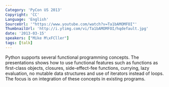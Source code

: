 ```yaml
---
Category: 'PyCon US 2013'
Copyright: 'CC'
Language: 'English'
SourceUrl: '"https://www.youtube.com/watch?v=Ta1bAMOMFOI"'
ThumbnailUrl: 'http://i.ytimg.com/vi/Ta1bAMOMFOI/hqdefault.jpg'
date: '2013-03-15'
speakers: ["Mike M\xFCller"]
tags: [talk]
---
```

Python supports several functional programming concepts. The presentations shows how to use functional features such as functions as first-class objects, closures, side-effect-fee functions, currying, lazy evaluation, no mutable data structures and use of iterators instead of loops. The focus is on integration of these concepts in existing programs.